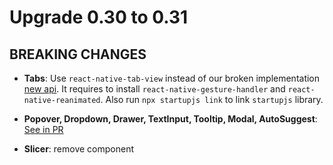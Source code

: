 # Upgrade 0.30 to 0.31

## BREAKING CHANGES
- **Tabs**: Use `react-native-tab-view` instead of our broken implementation [new api](https://startupjs-ui.dmapper.co/docs/components/Tabs). It requires to install `react-native-gesture-handler` and `react-native-reanimated`. Also run `npx startupjs link` to link `startupjs` library.

- **Popover, Dropdown, Drawer, TextInput, Tooltip, Modal, AutoSuggest**: [See in PR](https://github.com/startupjs/startupjs/pull/452)

- **Slicer**: remove component
